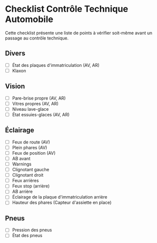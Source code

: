 # Checklist Contrôle Technique Automobile

Cette checklist présente une liste de points à vérifier soit-même avant un passage au contrôle technique.

## Divers

- [ ] État des plaques d'immatriculation (AV, AR)
- [ ] Klaxon

## Vision

- [ ] Pare-brise propre (AV, AR)
- [ ] Vitres propres (AV, AR)
- [ ] Niveau lave-glace
- [ ] État essuies-glaces (AV, AR)

## Éclairage

- [ ] Feux de route (AV)
- [ ] Plein phares (AV)
- [ ] Feux de position (AV)
- [ ] AB avant
- [ ] Warnings
- [ ] Clignotant gauche
- [ ] Clignotant droit
- [ ] Feux arrières
- [ ] Feux stop (arrière)
- [ ] AB arrière
- [ ] Éclairage de la plaque d'immatriculation arrière
- [ ] Hauteur des phares (Capteur d'assiette en place)

## Pneus

- [ ] Pression des pneus
- [ ] État des pneus
